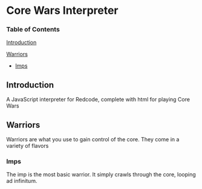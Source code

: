 # Core Wars Interpreter

### Table of Contents
[Introduction](#introduction)

[Warriors](#warriors)
 - [Imps](#imps)

## Introduction
A JavaScript interpreter for Redcode, complete with html for playing Core Wars

## Warriors
Warriors are what you use to gain control of the core. They come in a variety of flavors
### Imps
The imp is the most basic warrior. It simply crawls through the core, looping ad infinitum.
